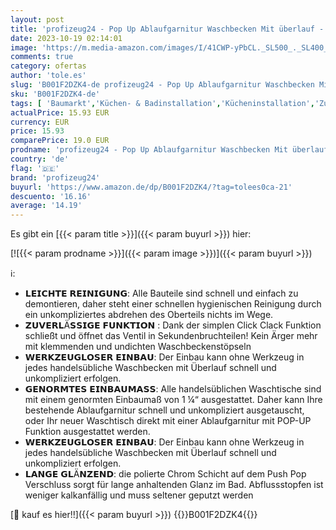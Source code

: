 ```yaml
---
layout: post
title: 'profizeug24 - Pop Up Ablaufgarnitur Waschbecken Mit überlauf - Universal Abfluss Waschbecken von Messing Verchromt Inkl 3 Dichtungen Für Ablaufventil Waschtisch Ablaufgarnitur'
date: 2023-10-19 02:14:01
image: 'https://m.media-amazon.com/images/I/41CWP-yPbCL._SL500_._SL400_.jpg'
comments: true
category: ofertas
author: 'tole.es'
slug: 'B001F2DZK4-de profizeug24 - Pop Up Ablaufgarnitur Waschbecken Mit...'
sku: 'B001F2DZK4-de'
tags: [ 'Baumarkt','Küchen- & Badinstallation','Kücheninstallation','Zubehör für Küchenspülen','profizeug24','🇩🇪', ]
actualPrice: 15.93 EUR
currency: EUR
price: 15.93
comparePrice: 19.0 EUR
prodname: 'profizeug24 - Pop Up Ablaufgarnitur Waschbecken Mit überlauf - Universal Abfluss Waschbecken von Messing Verchromt Inkl 3 Dichtungen Für Ablaufventil Waschtisch Ablaufgarnitur'
country: 'de'
flag: '🇩🇪'
brand: 'profizeug24'
buyurl: 'https://www.amazon.de/dp/B001F2DZK4/?tag=tolees0ca-21'
descuento: '16.16'
average: '14.19'
---
```


Es gibt ein [{{< param title >}}]({{< param buyurl >}}) hier:

[![{{< param prodname >}}]({{< param image >}})]({{< param buyurl >}})

ℹ️:

- 𝗟𝗘𝗜𝗖𝗛𝗧𝗘 𝗥𝗘𝗜𝗡𝗜𝗚𝗨𝗡𝗚: Alle Bauteile sind schnell und einfach zu demontieren, daher steht einer schnellen hygienischen Reinigung durch ein unkompliziertes abdrehen des Oberteils nichts im Wege.
- 𝗭𝗨𝗩𝗘𝗥𝗟Ä𝗦𝗦𝗜𝗚𝗘 𝗙𝗨𝗡𝗞𝗧𝗜𝗢𝗡 : Dank der simplen Click Clack Funktion schließt und öffnet das Ventil in Sekundenbruchteilen! Kein Ärger mehr mit klemmenden und undichten Waschbeckenstöpseln
- 𝗪𝗘𝗥𝗞𝗭𝗘𝗨𝗚𝗟𝗢𝗦𝗘𝗥 𝗘𝗜𝗡𝗕𝗔𝗨: Der Einbau kann ohne Werkzeug in jedes handelsübliche Waschbecken mit Überlauf schnell und unkompliziert erfolgen.
- 𝗚𝗘𝗡𝗢𝗥𝗠𝗧𝗘𝗦 𝗘𝗜𝗡𝗕𝗔𝗨𝗠𝗔𝗦𝗦: Alle handelsüblichen Waschtische sind mit einem genormten Einbaumaß von 1 ¼“ ausgestattet. Daher kann Ihre bestehende Ablaufgarnitur schnell und unkompliziert ausgetauscht, oder Ihr neuer Waschtisch direkt mit einer Ablaufgarnitur mit POP-UP Funktion ausgestattet werden.
- 𝗪𝗘𝗥𝗞𝗭𝗘𝗨𝗚𝗟𝗢𝗦𝗘𝗥 𝗘𝗜𝗡𝗕𝗔𝗨: Der Einbau kann ohne Werkzeug in jedes handelsübliche Waschbecken mit Überlauf schnell und unkompliziert erfolgen.
- 𝗟𝗔𝗡𝗚𝗘 𝗚𝗟Ä𝗡𝗭𝗘𝗡𝗗: die polierte Chrom Schicht auf dem Push Pop Verschluss sorgt für lange anhaltenden Glanz im Bad. Abflussstopfen ist weniger kalkanfällig und muss seltener geputzt werden

[🛒 kauf es hier!!]({{< param buyurl >}})
{{<world>}}B001F2DZK4{{</world>}}
